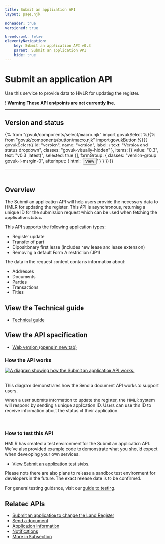 ```yaml
---
title: Submit an application API
layout: page.njk

noheader: true
versioned: true

breadcrumb: false
eleventyNavigation:
    key: Submit an application API v0.3
    parent: Submit an application API
    hide: true
---
```


<div class="govuk-grid-row">
  <div class="govuk-grid-column-full">
    <h1 class="govuk-heading-xl">
      Submit an application API
    </h1>
    <p class="govuk-body-l">Use this service to provide data to HMLR for updating the register.</p>
    <div class="govuk-warning-text">
      <span class="govuk-warning-text__icon" aria-hidden="true">!</span>
      <strong class="govuk-warning-text__text">
        <span class="govuk-visually-hidden">Warning</span>
        These API endpoints are not currently live.
      </strong>
    </div>
  </div>
</div>
<div class="govuk-grid-row">
  <div class="govuk-grid-column-two-thirds">
    <hr class="govuk-section-break govuk-section-break--l govuk-section-break--visible govuk-!-margin-top-0">
    <div class="bg-version-grid">
        <div>
            <h2 class="govuk-heading-m govuk-!-margin-0" id="version-and-status">Version and status</h2>
        </div>
{% from "govuk/components/select/macro.njk" import govukSelect %}{% from "govuk/components/button/macro.njk" import govukButton %}{{ govukSelect({
  id: "version",
  name: "version",
  label: {
      text: "Version and status dropdown",
      classes: "govuk-visually-hidden"
  },
  items: [{
      value: "0.3",
      text: "v0.3 (latest)",
      selected: true
  }],
  formGroup: {
      classes: "version-group govuk-!-margin-0",
      afterInput: {
          html: '<button type="submit" 
          class="govuk-button govuk-!-margin-0" 
          data-module="govuk-button"
          onclick="setVersion();"
          >View</button>'
      }
  }
}) }}
  </div>
  <hr class="govuk-section-break govuk-section-break--l govuk-section-break--visible">
    <section>
      <h2 class="govuk-heading-m" id="overview"><br>Overview</h2>
      <p class="govuk-body">
        The Submit an application API will help users provide the necessary data to HMLR for updating the register. This
        API is asynchronous, returning a unique ID for the submission request which can be used when fetching the
        application status.</p>
      <p class="govuk-body">This API supports the following application types:</p>
      <ul class="govuk-list govuk-list--bullet">
        <li>Register update</li>
        <li>Transfer of part</li>
        <li>Dipositionary first lease (includes new lease and lease extension)</li>
        <li>Removing a default Form A restriction (JP1)</li>
      </ul>
      <p class="govuk-body">The data in the request content contains information about:</p>
      <ul class="govuk-list govuk-list--bullet">
        <li>Addresses</li>
        <li>Documents</li>
        <li>Parties</li>
        <li>Transactions</li>
        <li>Titles</li>
      </ul>
    </section>
    <section>
      <h2 class="govuk-heading-m" id="view-the-technical-guide">View the Technical guide</h2>
      <ul class="govuk-list">
        <li>
          <a class="govuk-body govuk-link" href="/apis/submit-an-application/0.3/technical-guide">Technical guide</a>
        </li>
      </ul>
    </section>
    <section>
      <h2 class="govuk-heading-m" id="view-the-api-specification">View the API specification</h2>
      <ul class="govuk-list">
        <li>
          <a class="govuk-body govuk-link"
            href="https://landregistry.github.io/bgtechdoc/vcad/v0_3/vcad-spec.html#tag/Submit-an-application-API"
            rel="noreferrer noopener" target="_blank">Web version (opens in new tab)</a>
        </li>
      </ul>
    </section>
    <section>
      <h3 class="govuk-heading-m" id="how-the-service-api-works">How the API works</h3>
      <div class="govuk-!-padding-bottom-3"></div>
      <a target="_blank" href="/assets/images/SubmitAnApplication.png"><img src="/assets/images/SubmitAnApplication.png"
        alt="A diagram showing how the Submit an application API works."></a>
      <div class="govuk-!-padding-bottom-3"></div>
      <br>
      <p class="govuk-body">This diagram demonstrates how the Send a document API works to support users.</p>
      <p class="govuk-body">When a user submits information to update the register, the HMLR system will respond by sending a unique application ID. Users can use this ID to receive information about the status of their application.</p>
    </section>
    <br>
    <section>
      <h3 class="govuk-heading-m" id="how-to-test-this-service-api">How to test this API</h3>
      <p class="govuk-body">HMLR has created a test environment for the Submit an application API. We’ve also provided example code to demonstrate what you should expect when developing your own services.</p>
      <ul class="govuk-list">
        <li>
          <p class="govuk-body"><a class="govuk-body govuk-link" href="/apis/submit-an-application/0.3/test-stubs">View
              Submit an application test stubs</a>.</p>
        </li>
      </ul>
      <div class="govuk-inset-text">Please note there are also plans to release a sandbox test environment for developers in the future. The exact release date is to be confirmed.</div>
      <p class="govuk-body">For general testing guidance, visit our <a class="govuk-body govuk-link"
          href="/a-guide-to-testing">guide to testing</a>.</p>
    </section>
  </div>
  <div class="govuk-grid-column-one-third">
    <aside class="related-items" role="complementary">
      <h2 class="govuk-heading-m" id="related-apis">
        Related APIs
      </h2>
      <nav role="navigation" aria-labelledby="related-apis">
        <ul class="govuk-list govuk-!-font-size-16">
          <li>
            <a class="govuk-body govuk-link" href="/apis/submit-an-application-to-change-the-land-register">
              Submit an application to change the Land Register
            </a>
          </li>
          <li>
            <a class="govuk-body govuk-link" href="/apis/send-a-document">
              Send a document
            </a>
          </li>
          <li>
            <a class="govuk-body govuk-link" href="/apis/application-information">
              Application information
            </a>
          </li>
          <li>
            <a class="govuk-body govuk-link" href="/apis/notifications">
              Notifications
            </a>
          </li>
          <li>
            <a class="govuk-body govuk-link govuk-!-font-weight-bold" href="/find-a-service-api">
              More <span class="govuk-visually-hidden">in Subsection</span>
            </a>
          </li>
        </ul>
      </nav>
    </aside>
  </div>
</div>